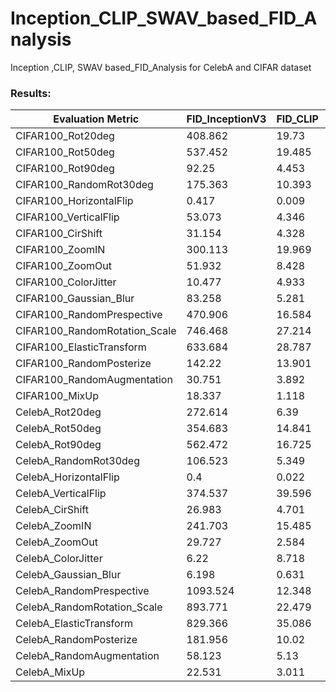 # Inception_CLIP_SWAV_based_FID_Analysis


Inception ,CLIP, SWAV based_FID_Analysis for CelebA and CIFAR dataset

### Results:

| Evaluation Metric          | FID_InceptionV3 | FID_CLIP | FID_SWAV |
|---------------------------|-----------------|----------|----------|
| CIFAR100_Rot20deg         | 408.862         | 19.73    | 0.825    |
| CIFAR100_Rot50deg         | 537.452         | 19.485   | 1.247    |
| CIFAR100_Rot90deg         | 92.25           | 4.453    | 0.051    |
| CIFAR100_RandomRot30deg   | 175.363         | 10.393   | 0.42     |
| CIFAR100_HorizontalFlip   | 0.417           | 0.009    | 0.0      |
| CIFAR100_VerticalFlip     | 53.073          | 4.346    | 0.022    |
| CIFAR100_CirShift         | 31.154          | 4.328    | 0.084    |
| CIFAR100_ZoomIN           | 300.113         | 19.969   | 1.672    |
| CIFAR100_ZoomOut          | 51.932          | 8.428    | 0.507    |
| CIFAR100_ColorJitter      | 10.477          | 4.933    | 0.054    |
| CIFAR100_Gaussian_Blur    | 83.258          | 5.281    | 0.882    |
| CIFAR100_RandomPrespective| 470.906         | 16.584   | 1.294    |
| CIFAR100_RandomRotation_Scale| 746.468     | 27.214   | 2.463    |
| CIFAR100_ElasticTransform | 633.684         | 28.787   | 0.844    |
| CIFAR100_RandomPosterize  | 142.22          | 13.901   | 1.356    |
| CIFAR100_RandomAugmentation| 30.751        | 3.892    | 0.122    |
| CIFAR100_MixUp            | 18.337          | 1.118    | 0.053    |
| CelebA_Rot20deg           | 272.614         | 6.39     | 0.378    |
| CelebA_Rot50deg           | 354.683         | 14.841   | 0.802    |
| CelebA_Rot90deg           | 562.472         | 16.725   | 0.506    |
| CelebA_RandomRot30deg     | 106.523         | 5.349    | 0.266    |
| CelebA_HorizontalFlip     | 0.4             | 0.022    | 0.0      |
| CelebA_VerticalFlip       | 374.537         | 39.596   | 0.287    |
| CelebA_CirShift           | 26.983          | 4.701    | 0.082    |
| CelebA_ZoomIN             | 241.703         | 15.485   | 0.82     |
| CelebA_ZoomOut            | 29.727          | 2.584    | 0.14     |
| CelebA_ColorJitter        | 6.22            | 8.718    | 0.03     |
| CelebA_Gaussian_Blur      | 6.198           | 0.631    | 0.015    |
| CelebA_RandomPrespective  | 1093.524        | 12.348   | 0.784    |
| CelebA_RandomRotation_Scale| 893.771        | 22.479   | 1.199    |
| CelebA_ElasticTransform   | 829.366         | 35.086   | 5.471    |
| CelebA_RandomPosterize    | 181.956         | 10.02    | 0.465    |
| CelebA_RandomAugmentation | 58.123          | 5.13     | 0.148    |
| CelebA_MixUp              | 22.531          | 3.011    | 0.044    |
